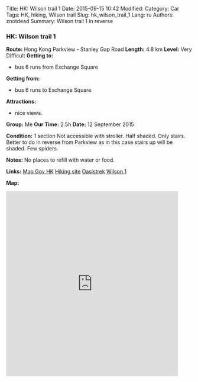 Title: HK: Wilson trail 1
Date: 2015-09-15 10:42
Modified: 
Category: Car
Tags: HK,  hiking,  Wilson trail
Slug: hk_wilson_trail_1
Lang: ru
Authors: znotdead
Summary: Wilson trail 1 in reverse

### HK: Wilson trail 1

**Route:** Hong Kong Parkview - Stanley Gap Road
**Length:** 4.8 km
**Level:** Very Difficult
**Getting to:**
 - bus 6 runs from Exchange Square

**Getting from:**
 - bus 6 runs to Exchange Square

**Attractions:**
 - nice views.

**Group:** Me
**Our Time:** 2.5h
**Date:** 12 September 2015

**Condition:**
1 section Not accessible with stroller. Half shaded. Only stairs. Better to do in reverse from Parkview as in this case stairs up will be shaded. Few spiders.

**Notes:**
No places to refill with water or food.

**Links:**
[Map Gov HK](http://www2.map.gov.hk/gih3/view/index.jsp)
[Hiking site](http://hiking.gov.hk/eng)
[Oasistrek](http://www.oasistrek.com)
[Wilson 1](http://hiking.gov.hk/eng/longtrail/wtrail/wtrail/wtrail01.htm)

**Map:**
<iframe src='https://connect.garmin.com/activity/embed/895696512' width='465' height='500' frameborder='0'></iframe>